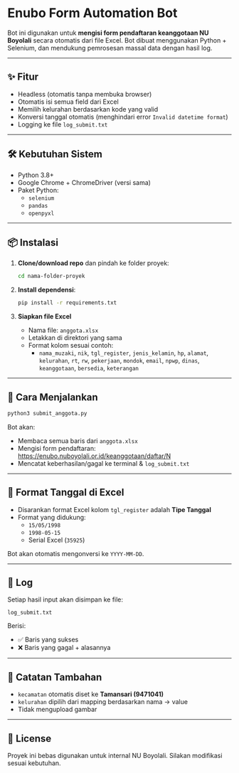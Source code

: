 # Enubo Form Automation Bot

Bot ini digunakan untuk **mengisi form pendaftaran keanggotaan NU Boyolali** secara otomatis dari file Excel. Bot dibuat menggunakan Python + Selenium, dan mendukung pemrosesan massal data dengan hasil log.

---

## ✨ Fitur

- Headless (otomatis tanpa membuka browser)
- Otomatis isi semua field dari Excel
- Memilih kelurahan berdasarkan kode yang valid
- Konversi tanggal otomatis (menghindari error `Invalid datetime format`)
- Logging ke file `log_submit.txt`

---

## 🛠️ Kebutuhan Sistem

- Python 3.8+
- Google Chrome + ChromeDriver (versi sama)
- Paket Python:
  - `selenium`
  - `pandas`
  - `openpyxl`

---

## 📦 Instalasi

1. **Clone/download repo** dan pindah ke folder proyek:
   ```bash
   cd nama-folder-proyek
   ```

2. **Install dependensi**:
   ```bash
   pip install -r requirements.txt
   ```

3. **Siapkan file Excel**
   - Nama file: `anggota.xlsx`
   - Letakkan di direktori yang sama
   - Format kolom sesuai contoh:
     - `nama_muzaki`, `nik`, `tgl_register`, `jenis_kelamin`, `hp`, `alamat`, `kelurahan`, `rt`, `rw`, `pekerjaan`, `mondok`, `email`, `npwp`, `dinas`, `keanggotaan`, `bersedia`, `keterangan`

---

## 🚀 Cara Menjalankan

```bash
python3 submit_anggota.py
```

Bot akan:
- Membaca semua baris dari `anggota.xlsx`
- Mengisi form pendaftaran: https://enubo.nuboyolali.or.id/keanggotaan/daftar/N
- Mencatat keberhasilan/gagal ke terminal & `log_submit.txt`

---

## 📝 Format Tanggal di Excel

- Disarankan format Excel kolom `tgl_register` adalah **Tipe Tanggal**
- Format yang didukung:
  - `15/05/1998`
  - `1998-05-15`
  - Serial Excel (`35925`)

Bot akan otomatis mengonversi ke `YYYY-MM-DD`.

---

## 📁 Log

Setiap hasil input akan disimpan ke file:

```
log_submit.txt
```

Berisi:
- ✅ Baris yang sukses
- ❌ Baris yang gagal + alasannya

---

## 🧩 Catatan Tambahan

- `kecamatan` otomatis diset ke **Tamansari (9471041)**
- `kelurahan` dipilih dari mapping berdasarkan nama → value
- Tidak mengupload gambar

---

## 📄 License

Proyek ini bebas digunakan untuk internal NU Boyolali. Silakan modifikasi sesuai kebutuhan.
